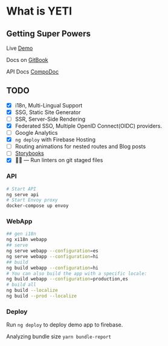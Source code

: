 # What is YETI

## Getting Super Powers

Live [Demo](https://ngx-starter-kit.firebaseapp.com/)

Docs on [GitBook](https://xmlking.gitbook.io/yeti/v/develop/)

API Docs [CompoDoc](https://xmlking.github.io/yeti/)

## TODO

- [x] i18n, Multi-Lingual Support
- [x] SSG, Static Site Generator
- [ ] SSR, Server-Side Rendering
- [x] Federated SSO, Multiple OpenID Connect(OIDC) providers.
- [ ] Google Analytics
- [x] `ng deploy` with Firebase Hosting
- [ ] Routing animations for nested routes and Blog posts
- [ ] [Storybooks](https://storybook.js.org/)
- [x] 🚫💩 — Run linters on git staged files

### API

```bash
# Start API
ng serve api
# Start Envoy proxy
docker-compose up envoy
```

### WebApp

```bash
## gen i18n
ng xi18n webapp
## serve
ng serve webapp --configuration=es
ng serve webapp --configuration=hi
## build
ng build webapp --configuration=hi
# You can also build the app with a specific locale:
ng build webapp --configuration=production,es
# build all
ng build --localize
ng build --prod --localize
```

### Deploy

Run `ng deploy` to deploy demo app to firebase.

Analyzing bundle size `yarn bundle-report`


